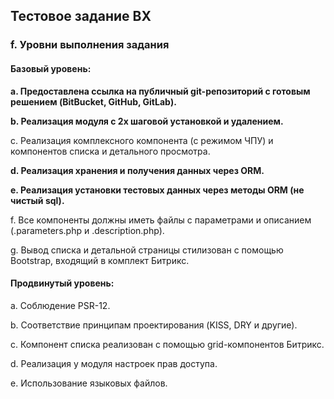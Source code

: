 ## Тестовое задание BX
### f. Уровни выполнения задания
#### Базовый уровень:
__a. Предоставлена ссылка на публичный git-репозиторий с готовым решением (BitBucket, GitHub, GitLab).__

__b. Реализация модуля с 2х шаговой установкой и удалением.__

c. Реализация комплексного компонента (с режимом ЧПУ) и компонентов списка и детального просмотра.

__d. Реализация хранения и получения данных через ORM.__

__e. Реализация установки тестовых данных через методы ORM (не чистый sql).__

f. Все компоненты должны иметь файлы с параметрами и описанием (.parameters.php и .description.php).

g. Вывод списка и детальной страницы стилизован с помощью Bootstrap, входящий в комплект Битрикс.

#### Продвинутый уровень:

a. Соблюдение PSR-12.

b. Соответствие принципам проектирования (KISS, DRY и другие).

c. Компонент списка реализован с помощью grid-компонентов Битрикс.

d. Реализация у модуля настроек прав доступа.

e. Использование языковых файлов.
